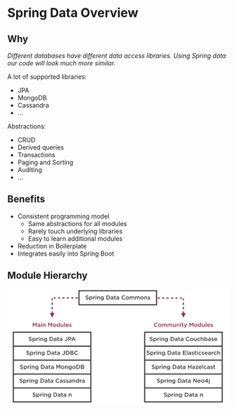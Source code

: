 # Spring Data Overview

## Why

*Different databases have different data access libraries. Using Spring data our code will look much more similar.*

A lot of supported libraries:
- JPA
- MongoDB
- Cassandra
- ...

Abstractions:
- CRUD
- Derived queries
- Transactions
- Paging and Sorting
- Auditing
- ...

## Benefits

- Consistent programming model
  - Same abstractions for all modules
  - Rarely touch underlying libraries
  - Easy to learn additional modules
- Reduction in Boilerplate
- Integrates easily into Spring Boot

## Module Hierarchy

![Module Hierarchy](module-hierarchy.png)